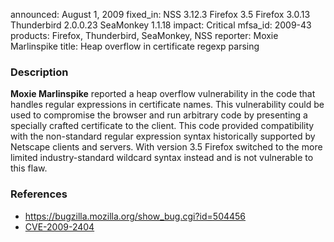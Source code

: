 announced: August 1, 2009
fixed_in: NSS 3.12.3
          Firefox 3.5
          Firefox 3.0.13
          Thunderbird 2.0.0.23
          SeaMonkey 1.1.18
impact: Critical
mfsa_id: 2009-43
products: Firefox, Thunderbird, SeaMonkey, NSS
reporter: Moxie Marlinspike
title: Heap overflow in certificate regexp parsing

<h3>Description</h3>

<p><strong>Moxie Marlinspike</strong> reported a heap overflow vulnerability
in the code that handles regular expressions in certificate names. This
vulnerability could be used to compromise the browser and run arbitrary code
by presenting a specially crafted certificate to the client. This code
provided compatibility with the non-standard regular expression syntax
historically supported by Netscape clients and servers. With version 3.5
Firefox switched to the more limited industry-standard wildcard syntax
instead and is not vulnerable to this flaw.
</p>

<h3>References</h3>

<ul>
  <li><a href="https://bugzilla.mozilla.org/show_bug.cgi?id=504456">
    https://bugzilla.mozilla.org/show_bug.cgi?id=504456</a></li>
  <li><a class="ex-ref" href="http://cve.mitre.org/cgi-bin/cvename.cgi?name=CVE-2009-2404">CVE-2009-2404</a></li>

</ul>



